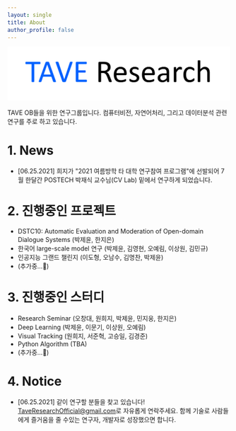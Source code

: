 ```yaml
---
layout: single
title: About
author_profile: false
---
```

![logo](./imgs/logo.png)

TAVE OB들을 위한 연구그룹입니다. 컴퓨터비전, 자연어처리, 그리고 데이터분석 관련 연구를 주로 하고 있습니다.


# 1. News

- [06.25.2021] 희지가 "2021 여름방학 타 대학 연구참여 프로그램"에 선발되어 7월 한달간 POSTECH 박재식 교수님(CV Lab) 밑에서 연구하게 되었습니다.


# 2. 진행중인 프로젝트

- DSTC10: Automatic Evaluation and Moderation of Open-domain Dialogue Systems (박제윤, 한지은)
- 한국어 large-scale model 연구 (박제윤, 김영현, 오예림, 이상원, 김민규)
- 인공지능 그랜드 챌린지 (이도형, 오남수, 김명찬, 박제윤)
- (추가중...🚧)

# 3. 진행중인 스터디

- Research Seminar (오창대, 원희지, 박제윤, 민지웅, 한지은)
- Deep Learning (박제윤, 이문기, 이상원, 오예림)
- Visual Tracking (원희지, 서준혁, 고승일, 김경준)
- Python Algorithm (TBA)
- (추가중...🚧)

# 4. Notice

- [06.25.2021] 같이 연구할 분들을 찾고 있습니다! [TaveResearchOfficial@gmail.com](mailto:TaveResearchOfficial@gmail.com)로 자유롭게 연락주세요. 함께 기술로 사람들에게 즐거움을 줄 수있는 연구자, 개발자로 성장했으면 합니다.
